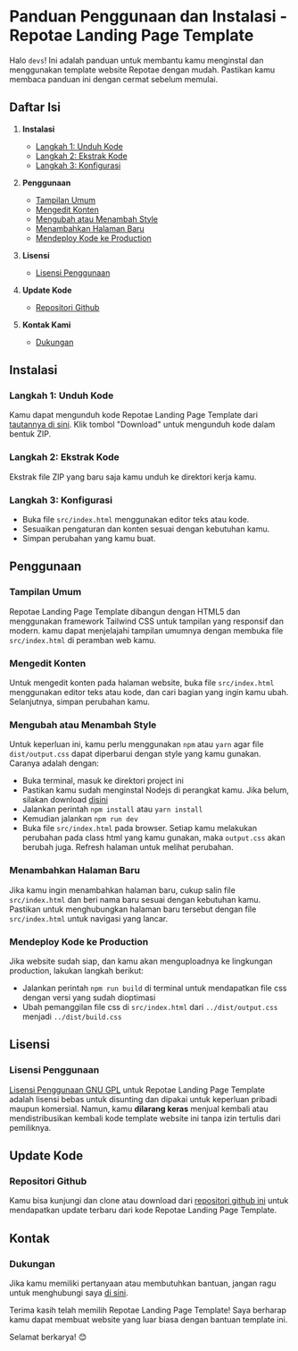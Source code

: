 # Panduan Penggunaan dan Instalasi - Repotae Landing Page Template

Halo `devs`! Ini adalah panduan untuk membantu kamu menginstal dan menggunakan template website Repotae dengan mudah. Pastikan kamu membaca panduan ini dengan cermat sebelum memulai.

## Daftar Isi
1. **Instalasi**
   - [Langkah 1: Unduh Kode](#langkah-1-unduh-kode)
   - [Langkah 2: Ekstrak Kode](#langkah-2-ekstrak-kode)
   - [Langkah 3: Konfigurasi](#langkah-3-konfigurasi)

2. **Penggunaan**
   - [Tampilan Umum](#tampilan-umum)
   - [Mengedit Konten](#mengedit-konten)
   - [Mengubah atau Menambah Style](#mengubah-atau-menambah-style)
   - [Menambahkan Halaman Baru](#menambahkan-halaman-baru)
   - [Mendeploy Kode ke Production](#mendeploy-kode-ke-production)

3. **Lisensi**
   - [Lisensi Penggunaan](#lisensi-penggunaan)

4. **Update Kode**
   - [Repositori Github](#repositori-github)

5. **Kontak Kami**
   - [Dukungan](#dukungan)

## Instalasi

### Langkah 1: Unduh Kode
Kamu dapat mengunduh kode Repotae Landing Page Template dari [tautannya di sini](https://drive.google.com/file/d/1jiIxLFhzoYDqeYqsnvS33epyHaTjiU_L/view?usp=drive_link). Klik tombol "Download" untuk mengunduh kode dalam bentuk ZIP.

### Langkah 2: Ekstrak Kode
Ekstrak file ZIP yang baru saja kamu unduh ke direktori kerja kamu.

### Langkah 3: Konfigurasi
- Buka file `src/index.html` menggunakan editor teks atau kode.
- Sesuaikan pengaturan dan konten sesuai dengan kebutuhan kamu.
- Simpan perubahan yang kamu buat.

## Penggunaan

### Tampilan Umum
Repotae Landing Page Template dibangun dengan HTML5 dan menggunakan framework Tailwind CSS untuk tampilan yang responsif dan modern. kamu dapat menjelajahi tampilan umumnya dengan membuka file `src/index.html` di peramban web kamu.

### Mengedit Konten
Untuk mengedit konten pada halaman website, buka file `src/index.html` menggunakan editor teks atau kode, dan cari bagian yang ingin kamu ubah. Selanjutnya, simpan perubahan kamu.

### Mengubah atau Menambah Style
Untuk keperluan ini, kamu perlu menggunakan `npm` atau `yarn` agar file `dist/output.css` dapat diperbarui dengan style yang kamu gunakan. Caranya adalah dengan:
- Buka terminal, masuk ke direktori project ini
- Pastikan kamu sudah menginstal Nodejs di perangkat kamu. Jika belum, silakan download [disini](https://nodejs.org/en)
- Jalankan perintah `npm install` atau `yarn install`
- Kemudian jalankan `npm run dev`
- Buka file `src/index.html` pada browser. Setiap kamu melakukan perubahan pada class html yang kamu gunakan, maka `output.css` akan berubah juga. Refresh halaman untuk melihat perubahan.

### Menambahkan Halaman Baru
Jika kamu ingin menambahkan halaman baru, cukup salin file `src/index.html` dan beri nama baru sesuai dengan kebutuhan kamu. Pastikan untuk menghubungkan halaman baru tersebut dengan file `src/index.html` untuk navigasi yang lancar.

### Mendeploy Kode ke Production
Jika website sudah siap, dan kamu akan menguploadnya ke lingkungan production, lakukan langkah berikut:
- Jalankan perintah `npm run build` di terminal untuk mendapatkan file css dengan versi yang sudah dioptimasi
- Ubah pemanggilan file css di `src/index.html` dari `../dist/output.css` menjadi `../dist/build.css`

## Lisensi

### Lisensi Penggunaan
[Lisensi Penggunaan GNU GPL](https://www.gnu.org/licenses/gpl-3.0.en.html) untuk Repotae Landing Page Template adalah lisensi bebas untuk disunting dan dipakai untuk keperluan pribadi maupun komersial. Namun, kamu **dilarang keras** menjual kembali atau mendistribusikan kembali kode template website ini tanpa izin tertulis dari pemiliknya.

## Update Kode

### Repositori Github
Kamu bisa kunjungi dan clone atau download dari [repositori github ini](https://github.com/imamsutono/sales-report-saas) untuk mendapatkan update terbaru dari kode Repotae Landing Page Template.

## Kontak

### Dukungan
Jika kamu memiliki pertanyaan atau membutuhkan bantuan, jangan ragu untuk menghubungi saya [di sini](https://api.whatsapp.com/send/?phone=6285730430616).

Terima kasih telah memilih Repotae Landing Page Template! Saya berharap kamu dapat membuat website yang luar biasa dengan bantuan template ini.

Selamat berkarya! 😊